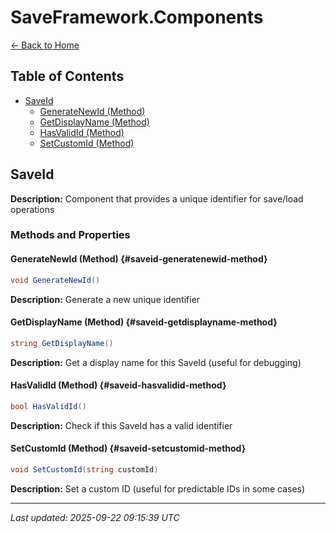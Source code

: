 # SaveFramework.Components

[← Back to Home](Home.md)

## Table of Contents

- [SaveId](#saveid)
  - [GenerateNewId (Method)](#saveid-generatenewid-method)
  - [GetDisplayName (Method)](#saveid-getdisplayname-method)
  - [HasValidId (Method)](#saveid-hasvalidid-method)
  - [SetCustomId (Method)](#saveid-setcustomid-method)

## SaveId

**Description:** Component that provides a unique identifier for save/load operations

### Methods and Properties

#### GenerateNewId (Method) {#saveid-generatenewid-method}
```csharp
void GenerateNewId()
```


**Description:** Generate a new unique identifier

#### GetDisplayName (Method) {#saveid-getdisplayname-method}
```csharp
string GetDisplayName()
```


**Description:** Get a display name for this SaveId (useful for debugging)

#### HasValidId (Method) {#saveid-hasvalidid-method}
```csharp
bool HasValidId()
```


**Description:** Check if this SaveId has a valid identifier

#### SetCustomId (Method) {#saveid-setcustomid-method}
```csharp
void SetCustomId(string customId)
```


**Description:** Set a custom ID (useful for predictable IDs in some cases)

---

*Last updated: 2025-09-22 09:15:39 UTC*
